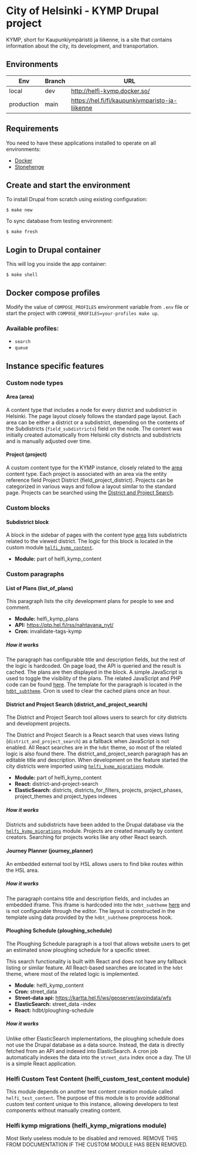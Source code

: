 # City of Helsinki - KYMP Drupal project

KYMP, short for Kaupunkiympäristö ja liikenne, is a site that contains information about the city, its development, and
transportation.

## Environments
Env | Branch | URL
--- |--------| ---
local | dev    | http://helfi-kymp.docker.so/
production | main | https://hel.fi/fi/kaupunkiymparisto-ja-liikenne

## Requirements
You need to have these applications installed to operate on all environments:

- [Docker](https://github.com/druidfi/guidelines/blob/master/docs/docker.md)
- [Stonehenge](https://github.com/druidfi/stonehenge)

## Create and start the environment
To install Drupal from scratch using existing configuration:

``
$ make new
``

To sync database from testing environment:

``
$ make fresh
``

## Login to Drupal container
This will log you inside the app container:

```
$ make shell
```

## Docker compose profiles
Modify the value of `COMPOSE_PROFILES` environment variable from `.env` file or start the project with `COMPOSE_RROFILES=your-profiles make up`.

### Available profiles:
- `search`
- `queue`

## Instance specific features

### Custom node types

#### Area (area)
A content type that includes a node for every district and subdistrict in Helsinki. The page layout closely follows the
standard page layout. Each area can be either a district or a subdistrict, depending on the contents of the
Subdistricts (`field_subdistricts`) field on the node. The content was initially created automatically from Helsinki
city districts and subdistricts and is manually adjusted over time.

#### Project (project)

A custom content type for the KYMP instance, closely related to the [area](#area-area) content type. Each project is
associated with an area via the entity reference field Project District (field_project_district). Projects can be
categorized in various ways and follow a layout similar to the standard page. Projects can be searched using the [District and Project Search](#district-and-project-search-district_and_project_search).

### Custom blocks

#### Subdistrict block
A block in the sidebar of pages with the content type [area](#area-area) lists subdistricts related to the viewed
district. The logic for this block is located in the custom module [`helfi_kymp_content`](https://github.com/City-of-Helsinki/drupal-helfi-kymp/tree/dev/public/modules/custom/helfi_kymp_content).

- **Module:** part of helfi_kymp_content

### Custom paragraphs

#### List of Plans (list_of_plans)
This paragraph lists the city development plans for people to see and comment.

- **Module:** helfi_kymp_plans
- **API:** https://ptp.hel.fi/rss/nahtavana_nyt/
- **Cron:** invalidate-tags-kymp

##### How it works
The paragraph has configurable title and description fields, but the rest of the logic is hardcoded. On page load, the
API is queried and the result is cached. The plans are then displayed in the block. A simple JavaScript is used to
toggle the visibility of the plans. The related JavaScript and PHP code can be found [here](https://github.com/City-of-Helsinki/drupal-helfi-kymp/tree/dev/public/modules/custom/helfi_kymp_plans).
The template for the paragraph is located in the [`hdbt_subtheme`](https://github.com/City-of-Helsinki/drupal-helfi-kymp/blob/dev/public/themes/custom/hdbt_subtheme/templates/paragraph/paragraph--list-of-plans.html.twig).
Cron is used to clear the cached plans once an hour.

#### District and Project Search (district_and_project_search)
The District and Project Search tool allows users to search for city districts and development projects.

The District and Project Search is a React search that uses views listing (`district_and_project_search`) as a fallback
when JavaScript is not enabled. All React searches are in the `hdbt` theme, so most of the related logic is also found
there. The district_and_project_search paragraph has an editable title and description. When development on the feature
started the city districts were imported using [`helfi_kymp_migrations`](#helfi-kymp-migrations-helfi_kymp_migrations-module) module.

- **Module:** part of helfi_kymp_content
- **React:** district-and-project-search
- **ElasticSearch:** districts, districts_for_filters, projects, project_phases, project_themes and project_types indexes

##### How it works
Districts and subdistricts have been added to the Drupal database via the [`helfi_kymp_migrations`](#helfi-kymp-migrations-helfi_kymp_migrations-module)
module. Projects are created manually by content creators. Searching for projects works like any other React search.

#### Journey Planner (journey_planner)
An embedded external tool by HSL allows users to find bike routes within the HSL area.

##### How it works
The paragraph contains title and description fields, and includes an embedded iframe. This iframe is hardcoded into the
`hdbt_subtheme` [here](https://github.com/City-of-Helsinki/drupal-helfi-kymp/blob/dev/public/themes/custom/hdbt_subtheme/hdbt_subtheme.theme)
and is not configurable through the editor. The layout is constructed in the template using data provided by the
`hdbt_subtheme` preprocess hook.

#### Ploughing Schedule (ploughing_schedule)
The Ploughing Schedule paragraph is a tool that allows website users to get an estimated snow ploughing schedule for a
specific street.

This search functionality is built with React and does not have any fallback listing or similar feature. All
React-based searches are located in the `hdbt` theme, where most of the related logic is implemented.

- **Module**: helfi_kymp_content
- **Cron:** street_data
- **Street-data api:** https://kartta.hel.fi/ws/geoserver/avoindata/wfs
- **ElasticSearch:** street_data -index
- **React:** hdbt/ploughing-schedule

##### How it works
Unlike other ElasticSearch implementations, the ploughing schedule does not use the Drupal database as a data source.
Instead, the data is directly fetched from an API and indexed into ElasticSearch. A cron job automatically indexes the
data into the `street_data` index once a day. The UI is a simple React application.

### Helfi Custom Test Content (helfi_custom_test_content module)
This module depends on another test content creation module called `helfi_test_content`. The purpose of this module is
to provide additional custom test content unique to this instance, allowing developers to test components without
manually creating content.

### Helfi kymp migrations (helfi_kymp_migrations module)
Most likely useless module to be disabled and removed. REMOVE THIS FROM DOCUMENTATION IF THE CUSTOM MODULE HAS BEEN
REMOVED.
